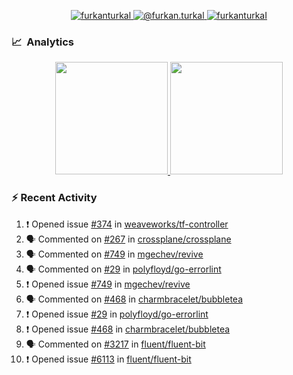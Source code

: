 <p align="center">
  <a href="https://linkedin.com/in/furkanturkal" target="blank">
    <img src="https://img.shields.io/badge/linkedin-%230077B5.svg?&style=for-the-badge&logo=linkedin&logoColor=white" alt="furkanturkal" />
  </a>
  <a href="https://medium.com/@furkan.turkal" target="blank">
    <img src="https://img.shields.io/badge/medium-%2312100E.svg?&style=for-the-badge&logo=medium&logoColor=white" alt="@furkan.turkal" />
  </a>
  <a href="https://twitter.com/furkanturkaI" target="blank">
    <img src="https://img.shields.io/badge/Twitter-1DA1F2?style=for-the-badge&logo=twitter&logoColor=white" alt="furkanturkaI" />
  </a>
</p>

### 📈 &nbsp;Analytics

<p align="center">
  <a href="https://coderstats.net/github/#Dentrax">
    <img height="180em" src="https://github-readme-stats-eight-theta.vercel.app/api?username=Dentrax&show_icons=true&theme=algolia&include_all_commits=true&count_private=true&line_height=26"/>
    <img height="180em" src="https://github-readme-stats-eight-theta.vercel.app/api/top-langs/?username=Dentrax&layout=compact&langs_count=8&theme=algolia&line_height=26"/>
  </a>
</p>

### :zap: Recent Activity

<!--START_SECTION:activity-->
1. ❗️ Opened issue [#374](https://github.com/weaveworks/tf-controller/issues/374) in [weaveworks/tf-controller](https://github.com/weaveworks/tf-controller)
2. 🗣 Commented on [#267](https://github.com/crossplane/crossplane/issues/267) in [crossplane/crossplane](https://github.com/crossplane/crossplane)
3. 🗣 Commented on [#749](https://github.com/mgechev/revive/issues/749) in [mgechev/revive](https://github.com/mgechev/revive)
4. 🗣 Commented on [#29](https://github.com/polyfloyd/go-errorlint/issues/29) in [polyfloyd/go-errorlint](https://github.com/polyfloyd/go-errorlint)
5. ❗️ Opened issue [#749](https://github.com/mgechev/revive/issues/749) in [mgechev/revive](https://github.com/mgechev/revive)
6. 🗣 Commented on [#468](https://github.com/charmbracelet/bubbletea/issues/468) in [charmbracelet/bubbletea](https://github.com/charmbracelet/bubbletea)
7. ❗️ Opened issue [#29](https://github.com/polyfloyd/go-errorlint/issues/29) in [polyfloyd/go-errorlint](https://github.com/polyfloyd/go-errorlint)
8. ❗️ Opened issue [#468](https://github.com/charmbracelet/bubbletea/issues/468) in [charmbracelet/bubbletea](https://github.com/charmbracelet/bubbletea)
9. 🗣 Commented on [#3217](https://github.com/fluent/fluent-bit/issues/3217) in [fluent/fluent-bit](https://github.com/fluent/fluent-bit)
10. ❗️ Opened issue [#6113](https://github.com/fluent/fluent-bit/issues/6113) in [fluent/fluent-bit](https://github.com/fluent/fluent-bit)
<!--END_SECTION:activity-->
